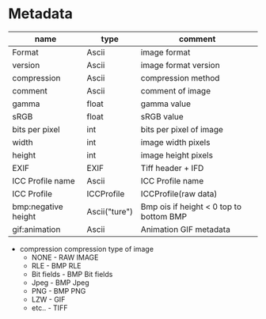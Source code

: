 # Metadata

|name|type|comment|
|-----------|---|--------------|
|Format|Ascii|image format|
|version|Ascii|image format version|
|compression|Ascii|compression method|
|comment|Ascii|comment of image|
|gamma|float|gamma value|
|sRGB|float|sRGB value|
|bits per pixel|int|bits per pixel of image|
|width|int|image width pixels|
|height|int|image height pixels|
|EXIF|EXIF|Tiff header + IFD|
|ICC Profile name|Ascii|ICC Profile name|
|ICC Profile|ICCProfile|ICCProfile(raw data)|
|bmp:negative height|Ascii("ture")|Bmp ois if height < 0 top to bottom BMP|
|gif:animation|Ascii|Animation GIF metadata|

- compression  compression type of image
    - NONE - RAW IMAGE 
    - RLE - BMP RLE 
    - Bit fields - BMP Bit fields
    - Jpeg - BMP Jpeg
    - PNG - BMP PNG
    - LZW - GIF
    - etc.. - TIFF